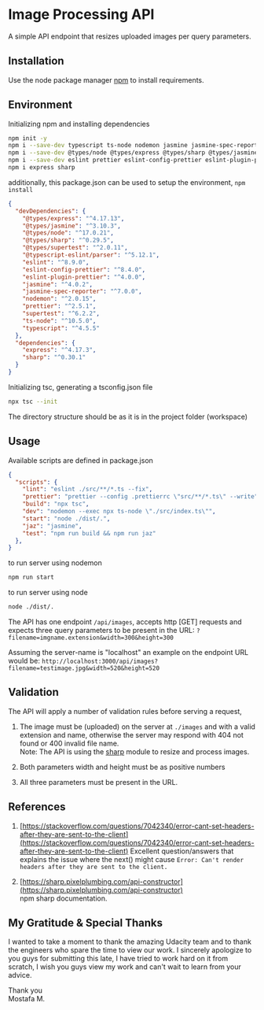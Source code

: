 # Image Processing API

A simple API endpoint that resizes uploaded images per query parameters.

## Installation

Use the node package manager [npm](https://www.npmjs.com/) to install requirements.

## Environment
Initializing npm and installing dependencies
```bash
npm init -y
npm i --save-dev typescript ts-node nodemon jasmine jasmine-spec-reporter supertest
npm i --save-dev @types/node @types/express @types/sharp @types/jasmine @types/supertest
npm i --save-dev eslint prettier eslint-config-prettier eslint-plugin-prettier @typescript-eslint/parser
npm i express sharp

```
additionally, this package.json can be used to setup the environment, ```npm install```
```json
{
  "devDependencies": {
    "@types/express": "^4.17.13",
    "@types/jasmine": "^3.10.3",
    "@types/node": "^17.0.21",
    "@types/sharp": "^0.29.5",
    "@types/supertest": "^2.0.11",
    "@typescript-eslint/parser": "^5.12.1",
    "eslint": "^8.9.0",
    "eslint-config-prettier": "^8.4.0",
    "eslint-plugin-prettier": "^4.0.0",
    "jasmine": "^4.0.2",
    "jasmine-spec-reporter": "^7.0.0",
    "nodemon": "^2.0.15",
    "prettier": "^2.5.1",
    "supertest": "^6.2.2",
    "ts-node": "^10.5.0",
    "typescript": "^4.5.5"
  },
  "dependencies": {
    "express": "^4.17.3",
    "sharp": "^0.30.1"
  }
}
```
Initializing tsc, generating a tsconfig.json file
```bash
npx tsc --init
```
The directory structure should be as it is in the project folder (workspace)

## Usage
Available scripts are defined in package.json
```json
{
  "scripts": {
    "lint": "eslint ./src/**/*.ts --fix",
    "prettier": "prettier --config .prettierrc \"src/**/*.ts\" --write",
    "build": "npx tsc",
    "dev": "nodemon --exec npx ts-node \"./src/index.ts\"",
    "start": "node ./dist/.",
    "jaz": "jasmine",
    "test": "npm run build && npm run jaz"
  },
}
```
to run server using nodemon
```bash
npm run start
```
to run server using node
```bash
node ./dist/.
```
The API has one endpoint ```/api/images```,
accepts http [GET] requests and expects three query parameters to be present in the URL: ```?filename=imgname.extension&width=300&height=300```

Assuming the server-name is "localhost"
an example on the endpoint URL would be: ```http://localhost:3000/api/images?filename=testimage.jpg&width=520&height=520```
## Validation
The API will apply a number of validation rules before serving a request,  
1. The image must be (uploaded) on the server at ```./images``` and with a valid extension and name, otherwise the server may respond with 404 not found or 400 invalid file name.  
Note: The API is using the [sharp](https://www.npmjs.com/package/sharp) module to resize and process images.  
2. Both parameters width and height must be as positive numbers  

3. All three parameters must be present in the URL.

## References
1. [https://stackoverflow.com/questions/7042340/error-cant-set-headers-after-they-are-sent-to-the-client](https://stackoverflow.com/questions/7042340/error-cant-set-headers-after-they-are-sent-to-the-client)
Excellent question/answers that explains the issue where the next() might cause ```Error: Can't render headers after they are sent to the client.```

2. [https://sharp.pixelplumbing.com/api-constructor](https://sharp.pixelplumbing.com/api-constructor)  
npm sharp documentation.


## My Gratitude & Special Thanks
I wanted to take a moment to thank the amazing Udacity team and to thank the engineers who spare the time to view our work.
I sincerely apologize to you guys for submitting this late, I have tried to work hard on it from scratch, I wish you guys view my work and can't wait to learn from your advice.

Thank you  
Mostafa M.
